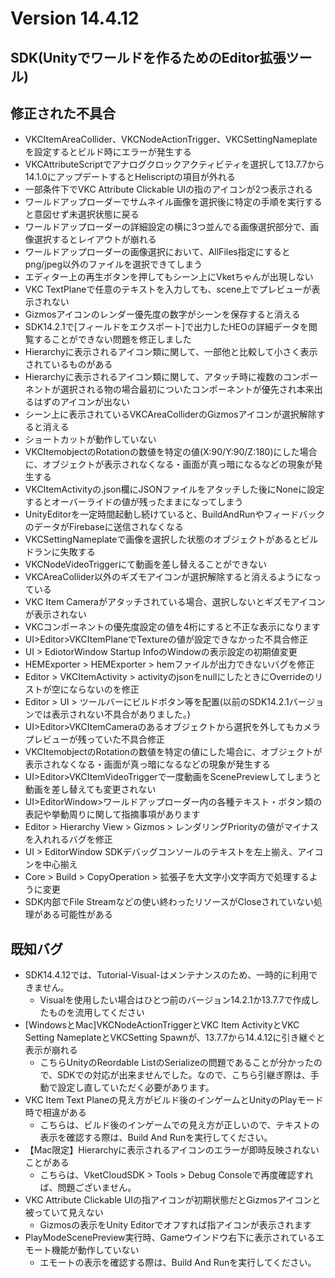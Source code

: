 # Version 14.4.12

## SDK(Unityでワールドを作るためのEditor拡張ツール)

## 修正された不具合
- VKCItemAreaCollider、VKCNodeActionTrigger、VKCSettingNameplate を設定するとビルド時にエラーが発生する
- VKCAttributeScriptでアナログクロックアクティビティを選択して13.7.7から14.1.0にアップデートするとHeliscriptの項目が外れる
- 一部条件下でVKC Attribute Clickable UIの指のアイコンが2つ表示される
- ワールドアップローダーでサムネイル画像を選択後に特定の手順を実行すると意図せず未選択状態に戻る
- ワールドアップローダーの詳細設定の横に3つ並んでる画像選択部分で、画像選択するとレイアウトが崩れる
- ワールドアップローダーの画像選択において、AllFiles指定にするとpng/jpeg以外のファイルを選択できてしまう
- エディター上の再生ボタンを押してもシーン上にVketちゃんが出現しない
- VKC TextPlaneで任意のテキストを入力しても、scene上でプレビューが表示されない
- Gizmosアイコンのレンダー優先度の数字がシーンを保存すると消える
- SDK14.2.1で[フィールドをエクスポート]で出力したHEOの詳細データを閲覧することができない問題を修正しました
- Hierarchyに表示されるアイコン類に関して、一部他と比較して小さく表示されているものがある
- Hierarchyに表示されるアイコン類に関して、アタッチ時に複数のコンポーネントが選択される物の場合最初についたコンポーネントが優先され本来出るはずのアイコンが出ない
- シーン上に表示されているVKCAreaColliderのGizmosアイコンが選択解除すると消える
- ショートカットが動作していない
- VKCItemobjectのRotationの数値を特定の値(X:90/Y:90/Z:180)にした場合に、オブジェクトが表示されなくなる・画面が真っ暗になるなどの現象が発生する 
- VKCItemActivityの.json欄にJSONファイルをアタッチした後にNoneに設定するとオーバーライドの値が残ったままになってしまう
- UnityEditorを一定時間起動し続けていると、BuildAndRunやフィードバックのデータがFirebaseに送信されなくなる
- VKCSettingNameplateで画像を選択した状態のオブジェクトがあるとビルドランに失敗する
- VKCNodeVideoTriggerにて動画を差し替えることができない
- VKCAreaCollider以外のギズモアイコンが選択解除すると消えるようになっている
- VKC Item Cameraがアタッチされている場合、選択しないとギズモアイコンが表示されない
- VKCコンポーネントの優先度設定の値を4桁にすると不正な表示になります
- UI>Editor>VKCItemPlaneでTextureの値が設定できなかった不具合修正
- UI > EdiotorWindow Startup InfoのWindowの表示設定の初期値変更
- HEMExporter > HEMExporter > hemファイルが出力できないバグを修正
- Editor > VKCItemActivity > activityのjsonをnullにしたときにOverrideのリストが空にならないのを修正
- Editor > UI > ツールバーにビルドボタン等を配置(以前のSDK14.2.1バージョンでは表示されない不具合がありました。)
- UI>Editor>VKCItemCameraのあるオブジェクトから選択を外してもカメラプレビューが残っていた不具合修正
- VKCItemobjectのRotationの数値を特定の値にした場合に、オブジェクトが表示されなくなる・画面が真っ暗になるなどの現象が発生する
- UI>Editor>VKCItemVideoTriggerで一度動画をScenePreviewしてしまうと動画を差し替えても変更されない
- UI>EditorWindow>ワールドアップローダー内の各種テキスト・ボタン類の表記や挙動周りに関して指摘事項があります
- Editor > Hierarchy View > Gizmos > レンダリングPriorityの値がマイナスを入れれるバグを修正
- UI > EditorWindow SDKデバッグコンソールのテキストを左上揃え、アイコンを中心揃え
- Core > Build > CopyOperation > 拡張子を大文字小文字両方で処理するように変更
- SDK内部でFile Streamなどの使い終わったリソースがCloseされていない処理がある可能性がある

## 既知バグ
- SDK14.4.12では、Tutorial-Visual-はメンテナンスのため、一時的に利用できません。
  - Visualを使用したい場合はひとつ前のバージョン14.2.1か13.7.7で作成したものを流用してください
- [WindowsとMac]VKCNodeActionTriggerとVKC Item ActivityとVKC Setting NameplateとVKCSetting Spawnが、13.7.7から14.4.12に引き継ぐと表示が崩れる
  - こちらUnityのReordable ListのSerializeの問題であることが分かったので、SDKでの対応が出来ませんでした。なので、こちら引継ぎ際は、手動で設定し直していただく必要があります。
- VKC Item Text Planeの見え方がビルド後のインゲームとUnityのPlayモード時で相違がある
  - こちらは、ビルド後のインゲームでの見え方が正しいので、テキストの表示を確認する際は、Build And Runを実行してください。
- 【Mac限定】Hierarchyに表示されるアイコンのエラーが即時反映されないことがある
  - こちらは、VketCloudSDK > Tools > Debug Consoleで再度確認すれば、問題ございません。
- VKC Attribute Clickable UIの指アイコンが初期状態だとGizmosアイコンと被っていて見えない
  - Gizmosの表示をUnity Editorでオフすれば指アイコンが表示されます
- PlayModeScenePreview実行時、Gameウインドウ右下に表示されているエモート機能が動作していない
  - エモートの表示を確認する際は、Build And Runを実行してください。
  